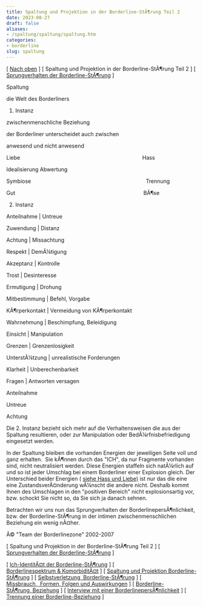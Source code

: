 ```yaml
---
title: Spaltung und Projektion in der Borderline-StÃ¶rung Teil 2
date: 2023-08-27
draft: false
aliases:
- /spaltung/spaltung/spaltung.htm
categories:
- borderline
slug: spaltung
---
```



[ [Nach oben](/web/20121010073321/http://www.borderlinezone.org/spaltung/spaltung.html) ] [ Spaltung und Projektion in der Borderline-StÃ¶rung Teil 2 ] [ [Sprungverhalten der Borderline-StÃ¶rung](/web/20121010073321/http://www.borderlinezone.org/spaltung/sprungverhalten_borderline.htm) ]

Spaltung

die Welt
des Borderliners

1. Instanz

zwischenmenschliche
Beziehung

der Borderliner unterscheidet
auch zwischen

anwesend und
nicht anwesend

Liebe                                                                              
   Hass

Idealisierung Abwertung

Symbiose                                                                            
Trennung

Gut                                           
                                      
   BÃ¶se

2. Instanz

Anteilnahme | Untreue

Zuwendung | Distanz

Achtung | Missachtung

Respekt | DemÃ¼tigung

Akzeptanz | Kontrolle

Trost | Desinteresse

Ermutigung | Drohung

Mitbestimmung | Befehl, Vorgabe

KÃ¶rperkontakt | Vermeidung von KÃ¶rperkontakt

Wahrnehmung | Beschimpfung, Beleidigung

Einsicht | Manipulation

Grenzen | Grenzenlosigkeit

UnterstÃ¼tzung | unrealistische Forderungen

Klarheit | Unberechenbarkeit

Fragen | Antworten versagen

Anteilnahme

Untreue

Achtung

Die 2. Instanz bezieht sich mehr auf die
Verhaltensweisen die aus der Spaltung resultieren, oder zur Manipulation oder BedÃ¼rfnisbefriedigung
eingesetzt werden.

In der Spaltung bleiben die
vorhanden Energien der jeweiligen Seite voll und ganz erhalten.  Sie kÃ¶nnen durch das "ICH", da nur Fragmente vorhanden sind, nicht
neutralisiert werden. Diese Energien staffeln sich natÃ¼rlich
auf und so ist jeder Umschlag bei einem Borderliner
einer Explosion gleich. Der Unterschied beider
Energien ( [siehe
Hass und Liebe)](https://web.archive.org/web/20121010073321/http://www.borderlinezone.org/definition/definitionen.htm#Liebe) ist nur das die eine eine ZustandsverÃ¤nderung
wÃ¼nscht die andere nicht. Deshalb kommt
Ihnen des Umschlagen in den "positiven Bereich"
nicht explosionsartig vor, bzw. schockt Sie nicht so, da Sie sich ja danach sehnen.

Betrachten wir uns nun das
Sprungverhalten der BorderlinepersÃ¶nlichkeit, bzw. der Borderline-StÃ¶rung in
der intimen zwischenmenschlichen Beziehung ein wenig nÃ¤her.

Â© "Team der
Borderlinezone" 2002-2007

[ Spaltung und Projektion in der Borderline-StÃ¶rung Teil 2 ] [ [Sprungverhalten der Borderline-StÃ¶rung](/web/20121010073321/http://www.borderlinezone.org/spaltung/sprungverhalten_borderline.htm) ]

[ [Ich-IdentitÃ¤t der Borderline-StÃ¶rung](/web/20121010073321/http://www.borderlinezone.org/bord/bord3/bord_stoerung_1.html) ] [ [Borderlinespektrum & KomorbiditÃ¤t](/web/20121010073321/http://www.borderlinezone.org/bord/borderlinespektrum_mit.htm) ] [ [Spaltung und Projektion Borderline-StÃ¶rung](/web/20121010073321/http://www.borderlinezone.org/spaltung/spaltung.html) ] [ [Selbstverletzung  Borderline-StÃ¶rung](/web/20121010073321/http://www.borderlinezone.org/ssv/ssvv.htm) ] [ [Missbrauch,  Formen, Folgen und Auswirkungen](/web/20121010073321/http://www.borderlinezone.org/bord/missbrauch.htm) ] [ [Borderline-StÃ¶rung, Beziehung](/web/20121010073321/http://www.borderlinezone.org/beziehung/beziehung.htm) ] [ [Interview mit einer BorderlinepersÃ¶nlichkeit](/web/20121010073321/http://www.borderlinezone.org/bord/interview_mit_borderline.htm) ] [ [Trennung einer Borderline-Beziehung](/web/20121010073321/http://www.borderlinezone.org/trennung/trennung.htm) ]